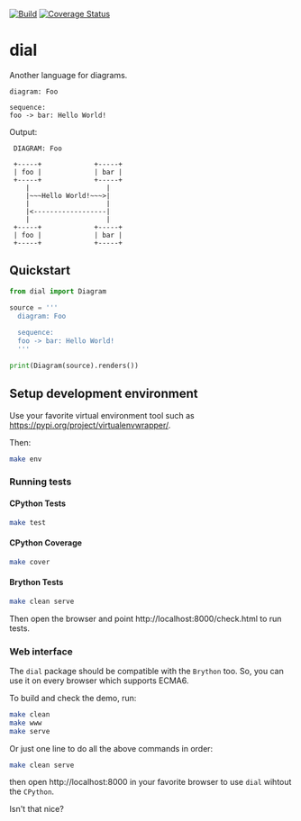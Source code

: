 [![Build](https://github.com/dobisel/dial/actions/workflows/build.yml/badge.svg)](https://github.com/dobisel/dial/actions/workflows/build.yml)
[![Coverage Status](https://coveralls.io/repos/github/dobisel/dial/badge.svg?branch=master)](https://coveralls.io/github/dobisel/dial?branch=master)

# dial
Another language for diagrams.

```dial
diagram: Foo

sequence:
foo -> bar: Hello World!
```

Output: 

```
 DIAGRAM: Foo                             

 +-----+             +-----+
 | foo |             | bar |
 +-----+             +-----+
    |                   |
    |~~~Hello World!~~~>|
    |                   |
    |<------------------|
    |                   |
 +-----+             +-----+
 | foo |             | bar |
 +-----+             +-----+
```

## Quickstart

```python
from dial import Diagram

source = '''
  diagram: Foo
  
  sequence:
  foo -> bar: Hello World!
  '''

print(Diagram(source).renders())
```

## Setup development environment

Use your favorite virtual environment tool such as 
https://pypi.org/project/virtualenvwrapper/.

Then:

```bash
make env
```

### Running tests

#### CPython Tests

```bash
make test
```

#### CPython Coverage

```bash
make cover
```

#### Brython Tests

```bash
make clean serve
```

Then open the browser and point http://localhost:8000/check.html to run tests.

### Web interface

The `dial` package should be compatible with the `Brython` too. So, you can 
use it on every browser which supports ECMA6.

To build and check the demo, run:

```bash
make clean
make www
make serve
```

Or just one line to do all the above commands in order:

```bash
make clean serve
```

then open http://localhost:8000 in your favorite browser to use `dial` wihtout
the `CPython`.

Isn't that nice?
